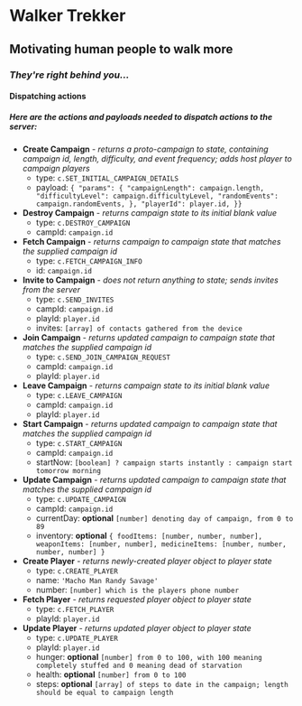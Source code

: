 # Walker Trekker
## Motivating human people to walk more

### _They're right behind you..._

#### Dispatching actions
##### Here are the actions and payloads needed to dispatch actions to the server:

- **Create Campaign** - _returns a proto-campaign to state, containing campaign id, length, difficulty, and event frequency; adds host player to campaign players_
  - type: `c.SET_INITIAL_CAMPAIGN_DETAILS`
  - payload: ```{
    "params": {
      "campaignLength": campaign.length,
      "difficultyLevel": campaign.difficultyLevel,
      "randomEvents": campaign.randomEvents,
    },
    "playerId": player.id,
    }}```
- **Destroy Campaign** - _returns campaign state to its initial blank value_
  - type: `c.DESTROY_CAMPAIGN`
  - campId: `campaign.id`
- **Fetch Campaign** - _returns campaign to campaign state that matches the supplied campaign id_
  - type: `c.FETCH_CAMPAIGN_INFO`
  - id: `campaign.id`
- **Invite to Campaign** - _does not return anything to state; sends invites from the server_
  - type: `c.SEND_INVITES`
  - campId: `campaign.id`
  - playId: `player.id`
  - invites: `[array] of contacts gathered from the device`
- **Join Campaign** - _returns updated campaign to campaign state that matches the supplied campaign id_
  - type: `c.SEND_JOIN_CAMPAIGN_REQUEST`
  - campId: `campaign.id`
  - playId: `player.id`
- **Leave Campaign** - _returns campaign state to its initial blank value_
  - type: `c.LEAVE_CAMPAIGN`
  - campId: `campaign.id`
  - playId: `player.id`
- **Start Campaign** - _returns updated campaign to campaign state that matches the supplied campaign id_
  - type: `c.START_CAMPAIGN`
  - campId: `campaign.id`
  - startNow: `[boolean] ? campaign starts instantly : campaign start tomorrow morning`
- **Update Campaign** - _returns updated campaign to campaign state that matches the supplied campaign id_
  - type: `c.UPDATE_CAMPAIGN`
  - campId: `campaign.id`
  - currentDay: **optional** `[number] denoting day of campaign, from 0 to 89`
  - inventory: **optional** ```{
      foodItems: [number, number, number],
      weaponItems: [number, number],
      medicineItems: [number, number, number, number]
    }```
- **Create Player** - _returns newly-created player object to player state_
  - type: `c.CREATE_PLAYER`
  - name: `'Macho Man Randy Savage'`
  - number: `[number] which is the players phone number`
- **Fetch Player** - _returns requested player object to player state_
  - type: `c.FETCH_PLAYER`
  - playId: `player.id`
- **Update Player** - _returns updated player object to player state_
  - type: `c.UPDATE_PLAYER`
  - playId: `player.id`
  - hunger: **optional** `[number] from 0 to 100, with 100 meaning completely stuffed and 0 meaning dead of starvation`
  - health: **optional** `[number] from 0 to 100`
  - steps: **optional** `[array] of steps to date in the campaign; length should be equal to campaign length`
